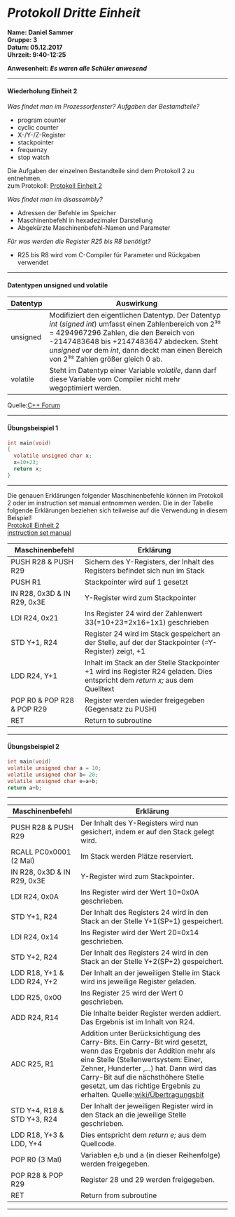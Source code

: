 # _Protokoll Dritte Einheit_  

**Name: Daniel Sammer**  
**Gruppe: 3**  
**Datum: 05.12.2017**  
**Uhrzeit: 9:40-12:25**  
  
**Anwesenheit: _Es waren alle Schüler anwesend_**  
  
-----------------------------------------------------------  
#### Wiederholung Einheit 2  
*Was findet man im Prozessorfenster? Aufgaben der Bestamdteile?*  
* program counter  
* cyclic counter  
* X-/Y-/Z-Register  
* stackpointer  
* frequenzy  
* stop watch  

Die Aufgaben der einzelnen Bestandteile sind dem Protokoll 2 zu entnehmen.  
zum Protokoll: [Protokoll Einheit 2](https://github.com/HTLMechatronics/m14-la1-sx/blob/samdam14/samdam14/Protokoll2.md)  
  
*Was findet man im disassembly?*  
* Adressen der Befehle im Speicher  
* Maschinenbefehl in hexadezimaler Darstellung  
* Abgekürzte Maschinenbefehl-Namen und Parameter  

*Für was werden die Register R25 bis R8 benötigt?*  
* R25 bis R8 wird vom C-Compiler für Parameter und Rückgaben verwendet  
--------------------------------------------  
#### Datentypen unsigned und volatile  
Datentyp | Auswirkung
-------- | ----------
unsigned | Modifiziert den eigentlichen Datentyp. Der Datentyp _int_ (_signed int_) umfasst einen Zahlenbereich von  2³² = 4294967296 Zahlen, die den Bereich von -2147483648 bis +2147483647 abdecken. Steht _unsigned_ vor dem _int_, dann deckt man einen Bereich von 2³² Zahlen größer gleich 0 ab.
volatile | Steht im Datentyp einer Variable _volatile_, dann darf diese Variable vom Compiler nicht mehr wegoptimiert werden.
Quelle:[C++ Forum](https://www.c-plusplus.net/forum/154918-full)  

--------------------------------------  
#### Übungsbeispiel 1  
```c
int main(void)  
{  
  volatile unsigned char x;  
  x=10+23;  
  return x;  
}  
```  

-------------------------------
Die genauen Erklärungen folgender Maschinenbefehle können im Protokoll 2 oder im instruction set manual entnommen werden. Die in der Tabelle folgende Erklärungen beziehen sich teilweise auf die Verwendung in diesem Beispiel!  
[Protokoll Einheit 2](https://github.com/HTLMechatronics/m14-la1-sx/blob/samdam14/samdam14/Protokoll2.md)  
[instruction set manual](http://www.atmel.com/images/Atmel-0856-AVR-Instruction-Set-Manual.pdf)  

Maschinenbefehl | Erklärung
--------------- | --------------
PUSH R28 & PUSH R29 | Sichern des Y-Registers, der Inhalt des Registers befindet sich nun im Stack
PUSH R1 | Stackpointer wird auf 1 gesetzt
IN R28, 0x3D & IN R29, 0x3E | Y-Register wird zum Stackpointer
LDI R24, 0x21 | Ins Register 24 wird der Zahlenwert 33(=10+23=2x16+1x1) geschrieben
STD Y+1, R24 | Register 24 wird im Stack gespeichert an der Stelle, auf der der Stackpointer (=Y-Register) zeigt, +1
LDD R24, Y+1 | Inhalt im Stack an der Stelle Stackpointer +1 wird ins Register R24 geladen. Dies entspricht dem _return x;_ aus dem Quelltext
POP R0 & POP R28 & POP R29 | Register werden wieder freigegeben (Gegensatz zu PUSH)
RET | Return to subroutine

--------------------------------------
#### Übungsbeispiel 2  
```c
int main(void)  
volatile unsigned char a = 10;  
volatile unsigned char b= 20;
volatile unsigned char e=a+b;  
return a+b;
```

--------------------------------
Maschinenbefehl | Erklärung
--------------- | ---------------
PUSH R28 & PUSH R29 | Der Inhalt des Y-Registers wird nun gesichert, indem er auf den Stack gelegt wird.
RCALL PC0x0001 (2 Mal) | Im Stack werden Plätze reserviert.
IN R28, 0x3D & IN R29, 0x3E | Y-Register wird zum Stackpointer.
LDI R24, 0x0A | Ins Register wird der Wert 10=0x0A geschrieben.
STD Y+1, R24 | Der Inhalt des Registers 24 wird in den Stack an der Stelle Y+1(SP+1) gespeichert.
LDI R24, 0x14 | Ins Register wird der Wert 20=0x14 geschrieben.
STD Y+2, R24 | Der Inhalt des Registers 24 wird in den Stack an der Stelle Y+2(SP+2) gespeichert.
LDD R18, Y+1 & LDD R24, Y+2 | Der Inhalt an der jeweiligen Stelle im Stack wird ins jeweilige Register geladen.
LDD R25, 0x00 | Ins Register 25 wird der Wert 0 geschrieben.
ADD R24, R14 | Die Inhalte beider Register werden addiert. Das Ergebnis ist im Inhalt von R24.
ADC R25, R1 | Addition unter Berücksichtigung des Carry-Bits. Ein Carry-Bit wird gesetzt, wenn das Ergebnis der Addition mehr als eine Stelle (Stellenwertsystem: Einer, Zehner, Hunderter ,...) hat. Dann wird das Carry-Bit auf die nächsthöhere Stelle gesetzt, um das richtige Ergebnis zu erhalten. Quelle:[wiki/Übertragungsbit](https://de.wikipedia.org/wiki/%C3%9Cbertragsbit)
STD Y+4, R18 & STD Y+3, R24 | Der Inhalt der jeweiligen Register wird in den Stack an die jeweilige Stelle geschrieben.
LDD R18, Y+3 & LDD, Y+4 | Dies entspricht dem _return e;_ aus dem Quellcode.
POP R0 (3 Mal) | Variablen e,b und a (in dieser Reihenfolge) werden freigegeben.
POP R28 & POP R29 | Register 28 und 29 werden freigegeben.
RET | Return from subroutine

-----------------------------------------------


